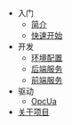 - 入门
  - [简介](home.md)
  - [快速开始](quick-start.md)
- 开发
  - [环境配置](environment.md)
  - [后端服务](idea-start.md)
  - [前端服务](web-ui.md#构建-demo-web-ui)
- 驱动
  - [OpcUa](driver/opc-ua.md)
- [关于项目](about.md)
